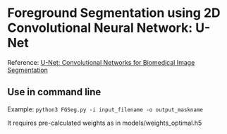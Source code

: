 # Foreground Segmentation using 2D Convolutional Neural Network: U-Net

Reference: [U-Net: Convolutional Networks for Biomedical Image Segmentation](https://link.springer.com/chapter/10.1007%2F978-3-319-24574-4_28)

## Use in command line
Example: `python3 FGSeg.py -i input_filename -o output_maskname`

It requires pre-calculated weights as in models/weights_optimal.h5
